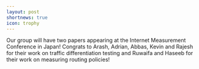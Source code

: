 ```yaml
---
layout: post
shortnews: true
icon: trophy
---
```


Our group will have two papers appearing at the Internet Measurement Conference in Japan! Congrats to Arash, Adrian, Abbas, Kevin and Rajesh for their work on traffic differentiation testing and Ruwaifa and Haseeb for their work on measuring routing policies!